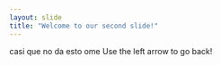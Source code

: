 ```yaml
---
layout: slide
title: "Welcome to our second slide!"
---
```

casi que no da esto ome
Use the left arrow to go back!
